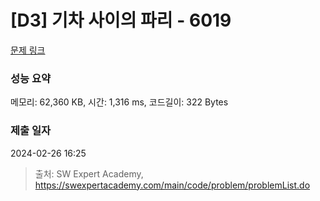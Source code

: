 # [D3] 기차 사이의 파리 - 6019 

[문제 링크](https://swexpertacademy.com/main/code/problem/problemDetail.do?contestProbId=AWajaTmaZw4DFAWM) 

### 성능 요약

메모리: 62,360 KB, 시간: 1,316 ms, 코드길이: 322 Bytes

### 제출 일자

2024-02-26 16:25



> 출처: SW Expert Academy, https://swexpertacademy.com/main/code/problem/problemList.do